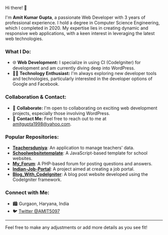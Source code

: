 Hi there! 👋

I'm **Amit Kumar Gupta**, a passionate Web Developer with 3 years of professional experience. I hold a degree in Computer Science Engineering, which I completed in 2020. My expertise lies in creating dynamic and responsive web applications, with a keen interest in leveraging the latest web technologies.

### What I Do:
- 🌐 **Web Development:** I specialize in using CI (CodeIgniter) for development and am currently diving deep into WordPress.
- 👨‍💻 **Technology Enthusiast:** I'm always exploring new developer tools and technologies, particularly interested in the developer options of Google and Facebook.

### Collaboration & Contact:
- 🤝 **Collaborate:** I'm open to collaborating on exciting web development projects, especially those involving WordPress.
- 📧 **Contact Me:** Feel free to reach out to me at amitgupta1998@yahoo.com.

### Popular Repositories:
- [**Teachersduniya**](#): An application to manage teachers' data.
- [**Schoolwebsitetemplate**](#): A JavaScript-based template for school websites.
- [**My_Forum**](#): A PHP-based forum for posting questions and answers.
- [**Indian-Job-Portal**](#): A project aimed at creating a job portal.
- [**Blog_With_CodeIgniter**](#): A blog post website developed using the CodeIgniter framework.

### Connect with Me:
- 🏙️ Gurgaon, Haryana, India
- 🐦 [Twitter @AMIT5097](https://twitter.com/AMIT5097)

---

Feel free to make any adjustments or add more details as you see fit!

<!---
AmitGupta1998/AmitGupta1998 is a ✨ special ✨ repository because its `README.md` (this file) appears on your GitHub profile.
You can click the Preview link to take a look at your changes.
--->
